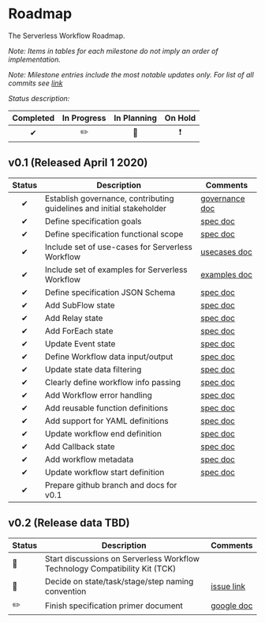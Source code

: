 # Roadmap

The Serverless Workflow Roadmap.

_Note: Items in tables for each milestone do not imply an order of implementation._

_Note: Milestone entries include the most notable updates only. For list of all commits see [link](https://github.com/cncf/wg-serverless/commits/master)_

_Status description:_

| Completed | In Progress | In Planning | On Hold |
| :--: | :--: |  :--: | :--: |
| ✔ | ✏️ | 🚩 | ❗️|

## v0.1 (Released April 1 2020)

| Status | Description | Comments |
| :--: | --- |  --- |
| ✔ | Establish governance, contributing guidelines and initial stakeholder | [governance doc](governance/readme.md)  |
| ✔ | Define specification goals | [spec doc](spec.md) |
| ✔ | Define specification functional scope | [spec doc](spec.md) |
| ✔ | Include set of use-cases for Serverless Workflow | [usecases doc](usecases.md) |
| ✔ | Include set of examples for Serverless Workflow | [examples doc](examples.md) |
| ✔ | Define specification JSON Schema | [spec doc](spec.md) |
| ✔ | Add SubFlow state | [spec doc](spec.md) |
| ✔ | Add Relay state | [spec doc](spec.md) |
| ✔ | Add ForEach state | [spec doc](spec.md) |
| ✔ | Update Event state| [spec doc](spec.md) |
| ✔ | Define Workflow data input/output | [spec doc](spec.md) |
| ✔ | Update state data filtering | [spec doc](spec.md) |
| ✔ | Clearly define workflow info passing | [spec doc](spec.md) |
| ✔ | Add Workflow error handling | [spec doc](spec.md) |
| ✔ | Add reusable function definitions | [spec doc](spec.md) |
| ✔ | Add support for YAML definitions | [spec doc](spec.md) |
| ✔ | Update workflow end definition | [spec doc](spec.md) |
| ✔ | Add Callback state | [spec doc](spec.md) |
| ✔ | Add workflow metadata | [spec doc](spec.md) |
| ✔ | Update workflow start definition | [spec doc](spec.md) |
| ✔ | Prepare github branch and docs for v0.1 | |

## v0.2 (Release data TBD)

| Status | Description | Comments |
| --- | --- |  --- |
| 🚩 | Start discussions on Serverless Workflow Technology Compatibility Kit (TCK) | |
| 🚩 | Decide on state/task/stage/step naming convention | [issue link](https://github.com/cncf/wg-serverless/issues/127) |
| ✏️ | Finish specification primer document | [google doc](https://docs.google.com/document/d/11rD3Azj63G2Si0VpokSpr-1ib3mFRFHSwN6tJb-0LQM/edit#heading=h.paewfy83tetm) |

